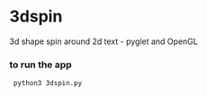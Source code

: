 # 3dspin
3d shape spin around 2d text - pyglet and OpenGL

### to run the app

```bash
 python3 3dspin.py
 ```
